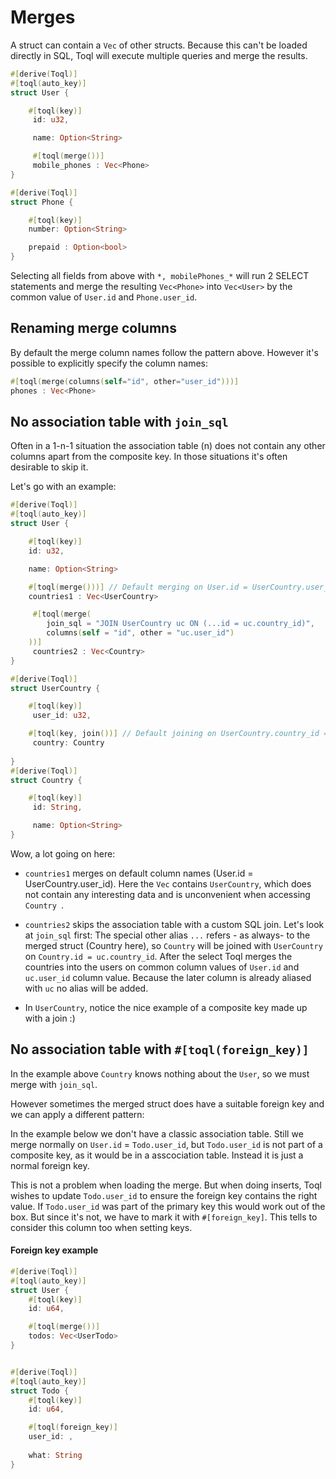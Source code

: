 
# Merges

A struct can contain a `Vec` of other structs. Because this can't be loaded directly in SQL, Toql will execute multiple queries and merge the results. 

```rust
#[derive(Toql)]
#[toql(auto_key)]
struct User {

	#[toql(key)]
	 id: u32,

	 name: Option<String>

	 #[toql(merge())]  
	 mobile_phones : Vec<Phone>
}

#[derive(Toql)]
struct Phone {

	#[toql(key)]
	number: Option<String>

	prepaid : Option<bool>
}
```

Selecting all fields from above with `*, mobilePhones_*` will run 2 SELECT statements and merge the resulting `Vec<Phone>` into `Vec<User>` by the common value of `User.id` and `Phone.user_id`.

## Renaming merge columns
By default the merge column names follow the pattern above. However it's possible to explicitly specify the column names:

```rust
#[toql(merge(columns(self="id", other="user_id")))]  
phones : Vec<Phone>
```


## No association table with `join_sql `

Often in a 1-n-1 situation the association table (n) does not contain any other columns apart 
from the composite key. In those situations it's often desirable to skip it.

Let's go with an example:

```rust
#[derive(Toql)]
#[toql(auto_key)]
struct User {

	#[toql(key)]
	id: u32,

	name: Option<String>

	#[toql(merge()))] // Default merging on User.id = UserCountry.user_id
	countries1 : Vec<UserCountry>

	 #[toql(merge(
        join_sql = "JOIN UserCountry uc ON (...id = uc.country_id)",
        columns(self = "id", other = "uc.user_id")
    ))]  
	 countries2 : Vec<Country>
}

#[derive(Toql)]
struct UserCountry {

	#[toql(key)]
	 user_id: u32,

	#[toql(key, join())] // Default joining on UserCountry.country_id = Country.id
	 country: Country
	 
}
#[derive(Toql)]
struct Country {

	#[toql(key)]
	 id: String,

	 name: Option<String>
}
```

Wow, a lot going on here:
- `countries1` merges on default column names (User.id = UserCountry.user_id).
  Here the `Vec` contains `UserCountry`, which does not contain any interesting data and
  is unconvenient when accessing `Country `.

- `countries2` skips the association table with a custom SQL join. 
  Let's look at `join_sql` first: The special other alias `...` refers - as always- to the merged struct (Country here), 
  so  `Country` will be joined with `UserCountry` on `Country.id = uc.country_id`.
  After the select Toql merges the countries into the users on common column values of `User.id` and `uc.user_id` column value. 
  Because the later column is already aliased with `uc` no alias will be added. 

- In `UserCountry`, notice the nice example of a composite key made up with a join :)



## No association table with `#[toql(foreign_key)]`
In the example above `Country` knows nothing about the `User`, so we must merge with `join_sql`.

However sometimes the merged struct does have a suitable foreign key and we can apply a different pattern:

In the example below we don't have a classic association table.
Still we merge normally on `User.id` = `Todo.user_id`, but `Todo.user_id` is not part of a composite key, as it would be in a asscociation table. Instead it is just a normal foreign key.

This is not a problem when loading the merge. But when doing inserts, 
Toql wishes to update `Todo.user_id` to ensure the foreign key contains the right value.
If `Todo.user_id` was part of the primary key this would work out of the box. 
But since it's not, we have to mark it with `#[foreign_key]`. This tells to consider this column too when setting keys.

#### Foreign key example


```rust
#[derive(Toql)]
#[toql(auto_key)]
struct User {
	#[toql(key)]
	id: u64,

	#[toql(merge())]
	todos: Vec<UserTodo>
}


#[derive(Toql)]
#[toql(auto_key)]
struct Todo {
	#[toql(key)]
	id: u64,

	#[toql(foreign_key)]
	user_id: ,
	
	what: String
}
```




